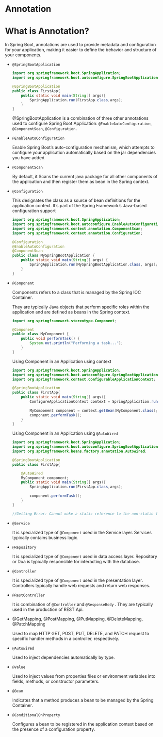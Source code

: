 # Annotation

# What is Annotation?

In Spring Boot, annotations are used to provide metadata and configuration for your application, making it easier to define the behavior and structure of your components.

- `@SpringBootApplication`
    
    ```java
    import org.springframework.boot.SpringApplication;
    import org.springframework.boot.autoconfigure.SpringBootApplication;
    
    @SpringBootApplication
    public class FirstApp{
    	public static void main(String[] args){
    		SpringApplication.run(FirstApp.class,args);
    	}
    }
    ```
    
    @SpringBootApplication is a combination of three other annotations used to configure Spring Boot Application: `@EnableAutoConfiguration`, `@ComponentScan`, `@Configuration`.
    
- `@EnableAutoConfiguration`
    
    Enable Spring Boot’s auto-configuration mechanism, which attempts to configure your application automatically based on the jar dependencies you have added.
    
- `@ComponentScan`
    
    By default, it Scans the current java package for all other components of the application and then register them as bean in the Spring context.
    
- `@Configuration`
    
    This designates the class as a source of bean definitions for the application context. It’s part of the Spring Framework’s Java-based configuration support
    
    ```java
    import org.springframework.boot.SpringApplication;
    import org.springframework.boot.autoconfigure.EnableAutoConfiguration;
    import org.springframework.context.annotation.ComponentScan;
    import org.springframework.context.annotation.Configuration;
    
    @Configuration
    @EnableAutoConfiguration
    @ComponentScan
    public class MySpringBootApplication {
        public static void main(String[] args) {
            SpringApplication.run(MySpringBootApplication.class, args);
        }
    }
    ```
    
- `@Component`
    
    Components refers to a class that is managed by the Spring IOC Container. 
    
    They are typically Java objects that perform specific roles within the application and are defined as beans in the Spring context.
    
    ```java
    import org.springframework.stereotype.Component;
    
    @Component
    public class MyComponent {
        public void performTask() {
            System.out.println("Performing a task...");
        }
    }
    ```
    
    Using Component in an Application using context
    
    ```java
    import org.springframework.boot.SpringApplication;
    import org.springframework.boot.autoconfigure.SpringBootApplication;
    import org.springframework.context.ConfigurableApplicationContext;
    
    @SpringBootApplication
    public class FirstApp{
    	public static void main(String[] args){
    		ConfigureApplicationContext context = SpringApplication.run(FirstApp.class,args);
    		
    		MyComponent component = context.getBean(MyComponent.class);
    		component.performTask();
    	}
    }
    ```
    
    Using Component in an Application using `@AutoWired`
    
    ```java
    import org.springframework.boot.SpringApplication;
    import org.springframework.boot.autoconfigure.SpringBootApplication;
    import org.springframework.beans.factory.annotation.Autowired;
    
    @SpringBootApplication
    public class FirstApp{
    
    	@AutoWired
    	MyComponent component;
    	public static void main(String[] args){
    		SpringApplication.run(FirstApp.class,args);
    		
    		component.performTask();
    	}
    }
    
    //Getting Error: Cannot make a static reference to the non-static field task
    ```
    
- `@Service`
    
    It is specialized type of `@Component` used in the Service layer. Services typically contains business logic.
    
- `@Repository`
    
    It is specialized type of `@Component` used in data access layer. Repository or Doa is typically responsible for interacting with the database.
    
- `@Controller`
    
    It is specialized type of `@Component` used in the presentation layer. Controllers typically handle web requests and return web responses.
    
- `@RestController`
    
    It is combination of `@Controller` and `@ResponseBody` . They are typically used in the production of REST Api.
    
- @GetMapping, @PostMapping, @PutMapping, @DeleteMapping, @PatchMapping
    
    Used to map HTTP GET, POST, PUT, DELETE, and PATCH request to specific handler methods in a controller, respectively.
    
- `@Autowired`
    
    Used to inject dependencies automatically by type.
    
- `@Value`
    
    Used to inject values from properties files or environment variables into fields, methods, or constructor parameters.
    
- `@Bean`
    
    Indicates that a method produces a bean to be managed by the Spring Container.
    
- `@ConditionalOnProperty`
    
    Configures a bean to be registered in the application context based on the presence of a configuration property.